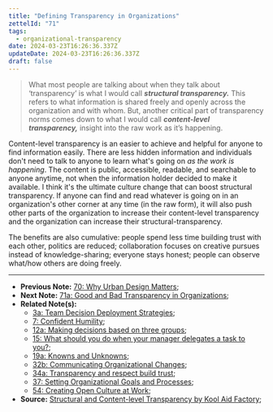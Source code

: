 ```yaml
---
title: "Defining Transparency in Organizations"
zettelId: "71"
tags:
  - organizational-transparency
date: 2024-03-23T16:26:36.337Z
updateDate: 2024-03-23T16:26:36.337Z
draft: false
---
```


> What most people are talking about when they talk about ‘transparency’ is what I would call _**structural transparency.**_ This refers to what information is shared freely and openly across the organization and with whom.
> But, another critical part of transparency norms comes down to what I would call _**content-level transparency,**_ insight into the raw work as it’s happening.

Content-level transparency is an easier to achieve and helpful for anyone to find information easily. There are less hidden information and individuals don't need to talk to anyone to learn what's going on _as the work is happening_. The content is public, accessible, readable, and searchable to anyone anytime, not when the information holder decided to make it available.
I think it's the ultimate culture change that can boost structural transparency. If anyone can find and read whatever is going on in an organization's other corner at any time (in the raw form), it will also push other parts of the organization to increase their content-level transparency and the organization can increase their structural-transparency.

The benefits are also cumulative: people spend less time building trust with each other, politics are reduced; collaboration focuses on creative pursues instead of knowledge-sharing; everyone stays honest; people can observe what/how others are doing freely.

----

- **Previous Note:** [70: Why Urban Design Matters](/notes/70/);
- **Next Note:** [71a: Good and Bad Transparency in Organizations](/notes/71a/);
- **Related Note(s):**
  - [3a: Team Decision Deployment Strategies](/notes/3a/);
  - [7: Confident Humility](/notes/7/);
  - [12a: Making decisions based on three groups](/notes/12a/);
  - [15: What should you do when your manager delegates a task to you?](/notes/15/);
  - [19a: Knowns and Unknowns](/notes/19a/);
  - [32b: Communicating Organizational Changes](/notes/32b/);
  - [34a: Transparency and respect build trust](/notes/34a/);
  - [37: Setting Organizational Goals and Processes](/notes/37/);
  - [54: Creating Open Culture at Work](/notes/54/);
- **Source:** [Structural and Content-level Transparency by Kool Aid Factory](https://koolaidfactory.com/structural-transparency-vs-content-level-transparency/);
